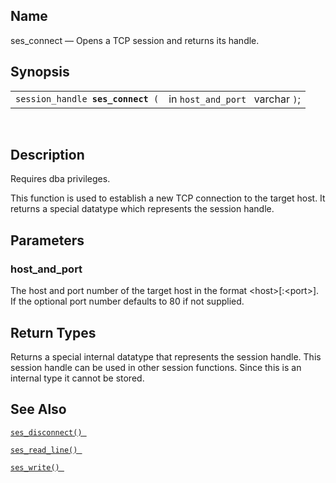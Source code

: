 <div>

<div>

</div>

<div>

## Name

ses_connect — Opens a TCP session and returns its handle.

</div>

<div>

## Synopsis

<div>

|                                        |                                  |
|----------------------------------------|----------------------------------|
| `session_handle `**`ses_connect`**` (` | in `host_and_port ` varchar `)`; |

<div>

 

</div>

</div>

</div>

<div>

## Description

Requires dba privileges.

This function is used to establish a new TCP connection to the target
host. It returns a special datatype which represents the session handle.

</div>

<div>

## Parameters

<div>

### host_and_port

The host and port number of the target host in the format
\<host\>\[:\<port\>\]. If the optional port number defaults to 80 if not
supplied.

</div>

</div>

<div>

## Return Types

Returns a special internal datatype that represents the session handle.
This session handle can be used in other session functions. Since this
is an internal type it cannot be stored.

</div>

<div>

## See Also

<a href="fn_ses_disconnect.html" class="link"
title="ses_disconnect"><code
class="function">ses_disconnect() </code></a>

<a href="fn_ses_read_line.html" class="link" title="ses_read_line"><code
class="function">ses_read_line() </code></a>

<a href="fn_ses_write.html" class="link" title="ses_write"><code
class="function">ses_write() </code></a>

</div>

</div>
